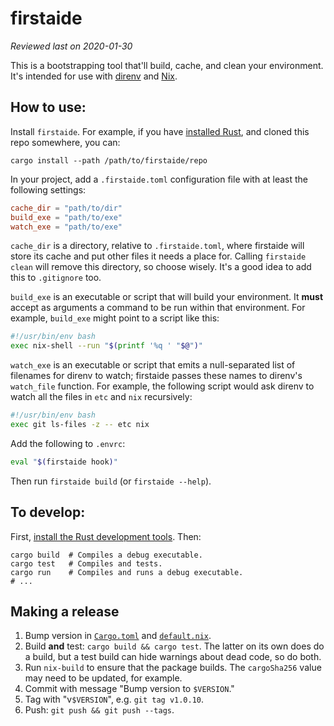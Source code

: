 # firstaide

_Reviewed last on 2020-01-30_

This is a bootstrapping tool that'll build, cache, and clean your environment.
It's intended for use with [direnv][] and [Nix][].


## How to use:

Install `firstaide`. For example, if you have [installed Rust][install-rust],
and cloned this repo somewhere, you can:

```shell
cargo install --path /path/to/firstaide/repo
```

In your project, add a `.firstaide.toml` configuration file with at least the
following settings:

```toml
cache_dir = "path/to/dir"
build_exe = "path/to/exe"
watch_exe = "path/to/exe"
```

`cache_dir` is a directory, relative to `.firstaide.toml`, where firstaide will
store its cache and put other files it needs a place for. Calling `firstaide
clean` will remove this directory, so choose wisely. It's a good idea to add
this to `.gitignore` too.

`build_exe` is an executable or script that will build your environment. It
**must** accept as arguments a command to be run within that environment. For
example, `build_exe` might point to a script like this:

```bash
#!/usr/bin/env bash
exec nix-shell --run "$(printf '%q ' "$@")"
```

`watch_exe` is an executable or script that emits a null-separated list of
filenames for direnv to watch; firstaide passes these names to direnv's
`watch_file` function. For example, the following script would ask direnv to
watch all the files in `etc` and `nix` recursively:

```bash
#!/usr/bin/env bash
exec git ls-files -z -- etc nix
```

Add the following to `.envrc`:

```bash
eval "$(firstaide hook)"
```

Then run `firstaide build` (or `firstaide --help`).


## To develop:

First, [install the Rust development tools][install-rust]. Then:

```shell
cargo build  # Compiles a debug executable.
cargo test   # Compiles and tests.
cargo run    # Compiles and runs a debug executable.
# ...
```


[install-rust]: https://www.rust-lang.org/tools/install
[direnv]: https://direnv.net/
[nix]: https://nixos.org/nix/


## Making a release

1. Bump version in [`Cargo.toml`](Cargo.toml) and [`default.nix`](default.nix).
2. Build **and** test: `cargo build && cargo test`. The latter on its own does
   do a build, but a test build can hide warnings about dead code, so do both.
3. Run `nix-build` to ensure that the package builds. The `cargoSha256` value
   may need to be updated, for example.
4. Commit with message "Bump version to `$VERSION`."
5. Tag with "v`$VERSION`", e.g. `git tag v1.0.10`.
6. Push: `git push && git push --tags`.

